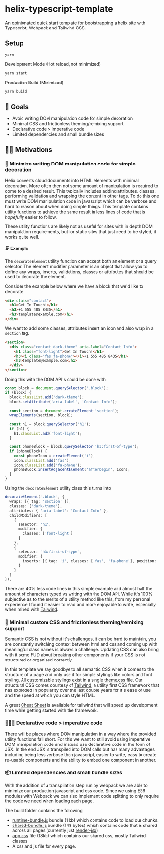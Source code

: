 # helix-typescript-template

An opinionated quick start template for bootstrapping a helix site with Typescript, Webpack and Tailwind CSS.

## Setup

```sh
yarn
```

Development Mode (Hot reload, not minimized)

```sh
yarn start
```

Production Build (Minimized)

```sh
yarn build
```

## 🎯 Goals

- Avoid writing DOM manipulation code for simple decoration
- Minimal CSS and frictionless theming/remixing support
- Declarative code > imperative code
- Limited dependencies and small bundle sizes

## 🤜🏼 Motivations

### 🚫 Minimize writing DOM manipulation code for simple decoration

Helix converts cloud documents into HTML elements with minimal decoration. More often then not some amount of manipulation is required to come to a desired result. This typically includes adding attributes, classes, performing validation and wrapping the content in other tags. To do this one must write DOM manipulation code in javascript which can be verbose and hard to reason about when doing simple things. This template contains utility functions to achieve the same result in less lines of code that is _hopefully_ easier to follow.

These utility functions are likely not as useful for sites with in depth DOM manipulation requirements, but for static sites that just need to be styled, it works quite well.

#### 🗜 Example

The `decorateElement` utility function can accept both an element or a query selector. The element modifier parameter is an object that allow you to define any wraps, inserts, validations, classes or attributes that should be used to decorate the element.

Consider the example below where we have a block that we'd like to decorate

```html
<div class="contact">
  <h1>Get In Touch!</h1>
  <h3>+1 555 485 8435</h1>
  <h3>template@example.com</h1>
</div>
```

We want to add some classes, attributes insert an icon and also wrap in a `section` tag.

```html
<section>
  <div class="contact dark-theme" aria-label="Contact Info">
    <h1 class="font-light">Get In Touch!</h1>
    <h3><i class="fas fa-phone"></i>+1 555 485 8435</h1>
    <h3>template@example.com</h1>
  </div>
</section>
```

Doing this with the DOM API's could be done with

```js
const block = document.querySelector('.block');
if (block) {
  block.classList.add('dark-theme');
  block.setAttribute('aria-label', 'Contact Info');

  const section = document.createElement('section');
  wrapElements(section, block);

  const h1 = block.querySelector('h1');
  if (h1) {
    h1.classList.add('font-light');
  }

  const phoneBlock = block.querySelector('h3:first-of-type');
  if (phoneBlock) {
    const phoneIcon = createElement('i');
    icon.classList.add('fas');
    icon.classList.add('fa-phone');
    phoneBlock.insertAdjacentElement('afterbegin', icon);
  }
}
```

Using the `decorateElement` utility class this turns into

```ts
decorateElement('.block', {
  wraps: [{ tag: 'section' }],
  classes: ['dark-theme'],
  attributes: { 'aria-label': 'Contact Info' },
  childModifiers: [
    {
      selector: 'h1',
      modifier: {
        classes: ['font-light']
      }
    },
    {
      selector: 'h3:first-of-type',
      modifier: {
        inserts: [{ tag: 'i', classes: ['fas', 'fa-phone'], position: 'afterbegin' }]
      }
    }
  ]
});
```

There are 40% less code lines in this simple example and almost half the amount of characters typed vs writing with the DOM API. While it's 100% subjective as to the merits of a utility method like this, from my personal experience I found it easier to read and more enjoyable to write, especially when mixed with [Tailwind](https://tailwindcss.com).

### 💄 Minimal custom CSS and frictionless theming/remixing support

Semantic CSS is not without it's challenges, it can be hard to maintain, you are constantly switching context between html and css and coming up with meaningful class names is always a challenge. Updating CSS can also bring with it some FUD about breaking other components if your CSS is not structured or organized correctly.

In this template we say goodbye to all semantic CSS when it comes to the structure of a page and only use it for simple stylings like colors and font styling. All customizable stylings exist in a single [theme.css](/theme.css) file. Our structural CSS comes courtesy of [Tailwind](https://tailwindcss.com), a utility first CSS framework that has exploded in popularity over the last couple years for it's ease of use and the speed at which you can style HTML.

A great [Cheat Sheet](https://nerdcave.com/tailwind-cheat-sheet) is available for tailwind that will speed up development time while getting started with the framework.

### 🧑🏻‍💻 Declarative code > imperative code

There will be places where DOM manipulation in a way where the provided utility functions fall short. For this we want to still avoid using imperative DOM manipulation code and instead use declarative code in the form of JSX. In the end JSX is transpiled into DOM calls but has many advantages including being less verbose then javascript, easier to write, easy to create re-usable components and the ability to embed one component in another.

### 📦 Limited dependencies and small bundle sizes

With the addition of a transpilation step run by webpack we are able to minimize our production javascript and css code. Since we using ES6 modules with Webpack we can also implement code splitting to only require the code we need when loading each page.

The build folder contains the following

- [runtime-bundle.js](/build/runtime-bundle.js) bundle (1 kb) which contains code to load our chunks.
- [shared-bundle.js](/build/shared-bundle.js) bundle (148 bytes) which contains code that is shared across all pages (currently just [render-jsx](https://www.npmjs.com/package/render-jsx))
- [app.css](/build/app.css) file (18kb) which contains our shared css, mostly Tailwind classes
- A css and js file for every page.
